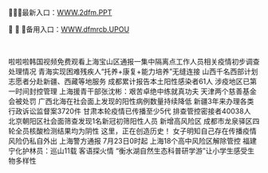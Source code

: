 <p>
	💌💌💌最新入口：<a href="http://www.baidu.com/link?url=6MA2SWnO3Raqke39an_0PUxosM6ZrUGzi1BN9tNnlPW&wd">WWW.2dfm.PPT</a> 
	<p>
		🍭
🍭
🍭备用入口：<a href="http://www.baidu.com/link?url=6MA2SWnO3Raqke39an_0PUxosM6ZrUGzi1BN9tNnlPW&wd">WWW.dfmrcb.UPOU</a> 
	</p>
	<p>
		<br />
	</p>
	<p>
		啦啦啦韩国视频免费观看上海宝山区通报一集中隔离点工作人员相关疫情初步调查处理情况
青海实现困难残疾人“托养+康复+能力培养”无缝连接
山西千名西部计划志愿者分赴新疆、西藏等地服务
成都累计报告本土阳性感染者61人 涉疫地区已第一时间封控管理
上海援青干部张沈彬：艰苦卓绝中练就真功夫
天津两个慈善基金会被处罚
广西北海在社会面上发现的阳性病例数量持续降低
新疆3年来办理各类行政诉讼监督案3720件
甘肃本轮疫情已传播至少5代 排查管控密接者40038人
北京朝阳区社会面筛查发现1名新冠初筛阳性人员 新增高风险区
成都市龙泉驿区四轮全员核酸检测结果均为阴性
这里，正在创造历史！
女子明知自己存在传播疫情风险仍私自外出 上海警方通报
7月23日0时起 上海18个高中风险区解除管控
福建宁化护林员：巡山11载 客语探火情
“衡水湖自然生态科普研学游”让小学生感受生物多样性
	</p>
